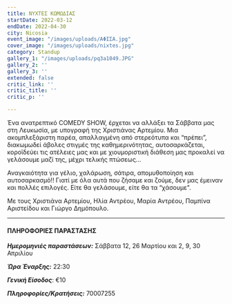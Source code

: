 ```yaml
---
title: ΝΥΧΤΕΣ ΚΩΜΩΔΙΑΣ
startDate: 2022-03-12
endDate: 2022-04-30
city: Nicosia
event_image: "/images/uploads/ΑΦΙΣΑ.jpg"
cover_image: "/images/uploads/nixtes.jpg"
category: Standup
gallery_1: "/images/uploads/pq3a1049.JPG"
gallery_2: ''
gallery_3: ''
extended: false
critic_link: ''
critic_title: ''
critic_p: ''

---
```

Ένα ανατρεπτικό COMEDY SHOW, έρχεται να αλλάξει τα Σάββατα μας στη Λευκωσία, με υπογραφή της Χριστιάνας Αρτεμίου. Μια ακομπλεξάριστη παρέα, απαλλαγμένη από στερεότυπα και “πρέπει”, διακωμωδεί άβολες στιγμές της καθημερινότητας, αυτοσαρκάζεται, κοροϊδεύει τις ατέλειες μας και με χιουμοριστική διάθεση μας προκαλεί να γελάσουμε μαζί της, μέχρι τελικής πτώσεως...

Αναγκαιότητα για γέλιο, χαλάρωση, σάτιρα, απομυθοποίηση και αυτοσαρκασμό!! Γιατί με όλα αυτά που ζήσαμε και ζούμε, δεν μας έμειναν και πολλές επιλογές. Είτε θα γελάσουμε, είτε θα τα “χάσουμε".

Με τους Χριστιάνα Αρτεμίου, Ηλία Αντρέου, Μαρία Αντρέου, Παμπίνα Αριστείδου και Γιώργο Δημόπουλο.

***

#### ΠΛΗΡΟΦΟΡΙΕΣ ΠΑΡΑΣΤΑΣΗΣ

**_Ημερομηνιές παραστάσεων:_** Σάββατα 12, 26 Μαρτίου και 2, 9, 30 Απριλίου

**_Ώρα Έναρξης:_** 22:30

**_Γενική Είσοδος_**: €10

**_Πληροφορίες/Κρατήσεις:_** 70007255
